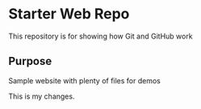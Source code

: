 # Starter Web Repo

This repository is for showing how Git and GitHub work

## Purpose

Sample website with plenty of files for demos

This is my changes.

